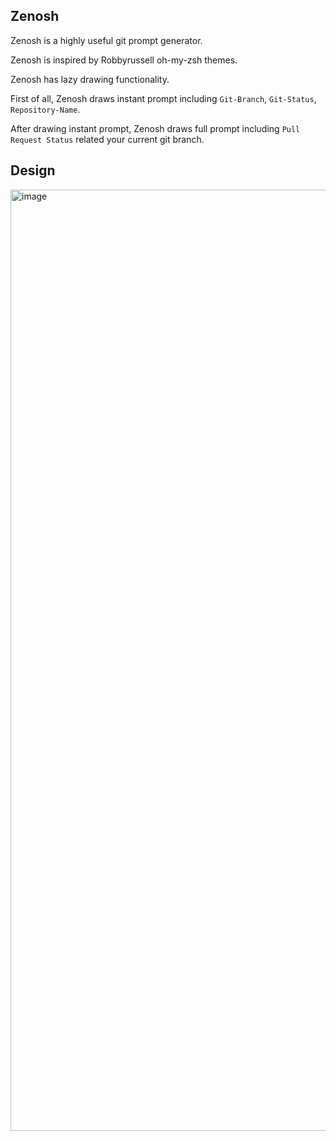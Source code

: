 ## Zenosh
Zenosh is a highly useful git prompt generator.

Zenosh is inspired by Robbyrussell oh-my-zsh themes.

Zenosh has lazy drawing functionality.

First of all, Zenosh draws instant prompt including `Git-Branch`, `Git-Status`, `Repository-Name`.

After drawing instant prompt, Zenosh draws full prompt including `Pull Request Status` related your current git branch.

## Design
<img width="1506" alt="image" src="https://github.com/user-attachments/assets/173dc6f1-c5ed-4bb6-809c-fb2282e14a59" />


